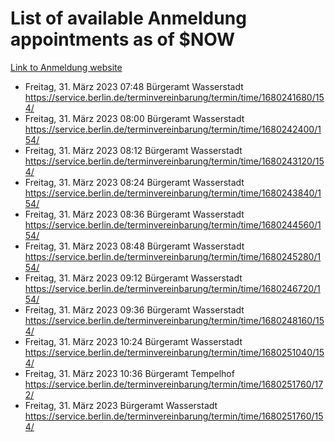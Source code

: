 # List of available Anmeldung appointments as of $NOW
[Link to Anmeldung website](https://service.berlin.de/terminvereinbarung/termin/tag.php?termin=1&anliegen[]=120686&dienstleisterlist=122210,122217,327316,122219,327312,122227,327314,122231,327346,122243,327348,122254,122252,329742,122260,329745,122262,329748,122271,327278,122273,327274,122277,327276,330436,122280,327294,122282,327290,122284,327292,122291,327270,122285,327266,122286,327264,122296,327268,150230,329760,122297,327286,122294,327284,122312,329763,122314,329775,122304,327330,122311,327334,122309,327332,317869,122281,327352,122279,329772,122283,122276,327324,122274,327326,122267,329766,122246,327318,122251,327320,122257,327322,122208,327298,122226,327300&herkunft=http%3A%2F%2Fservice.berlin.de%2Fdienstleistung%2F120686%2F)
- Freitag, 31. März 2023 07:48 Bürgeramt Wasserstadt https://service.berlin.de/terminvereinbarung/termin/time/1680241680/154/
- Freitag, 31. März 2023 08:00 Bürgeramt Wasserstadt https://service.berlin.de/terminvereinbarung/termin/time/1680242400/154/
- Freitag, 31. März 2023 08:12 Bürgeramt Wasserstadt https://service.berlin.de/terminvereinbarung/termin/time/1680243120/154/
- Freitag, 31. März 2023 08:24 Bürgeramt Wasserstadt https://service.berlin.de/terminvereinbarung/termin/time/1680243840/154/
- Freitag, 31. März 2023 08:36 Bürgeramt Wasserstadt https://service.berlin.de/terminvereinbarung/termin/time/1680244560/154/
- Freitag, 31. März 2023 08:48 Bürgeramt Wasserstadt https://service.berlin.de/terminvereinbarung/termin/time/1680245280/154/
- Freitag, 31. März 2023 09:12 Bürgeramt Wasserstadt https://service.berlin.de/terminvereinbarung/termin/time/1680246720/154/
- Freitag, 31. März 2023 09:36 Bürgeramt Wasserstadt https://service.berlin.de/terminvereinbarung/termin/time/1680248160/154/
- Freitag, 31. März 2023 10:24 Bürgeramt Wasserstadt https://service.berlin.de/terminvereinbarung/termin/time/1680251040/154/
- Freitag, 31. März 2023 10:36 Bürgeramt Tempelhof https://service.berlin.de/terminvereinbarung/termin/time/1680251760/172/
- Freitag, 31. März 2023  Bürgeramt Wasserstadt https://service.berlin.de/terminvereinbarung/termin/time/1680251760/154/
